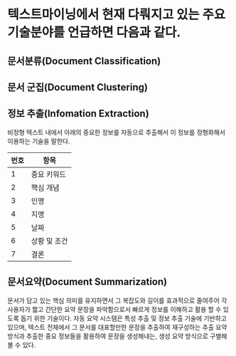 # 텍스트마이닝에서 현재 다뤄지고 있는 주요 기술분야를 언급하면 다음과 같다.
## 문서분류(Document Classification)
## 문서 군집(Document Clustering)
## 정보 추출(Infomation Extraction)
비정형 텍스트 내에서 아래의 중요한 정보를 자동으로 추출해서 이 정보를 정형화해서 이용하는 기술을 말한다.

| 번호  | 항목 |
| ------------- | ------------- |
| 1  | 중요 키워드  |
| 2  | 핵심 개념  |
| 3  | 인명  |
| 4  | 지명  |
| 5  | 날짜  |
| 6  | 상황 및 조건  |
| 7  | 결론  |


## 문서요약(Document Summarization)
문서가 담고 있는 핵심 의미를 유지하면서 그 복잡도와 길이를 효과적으로 줄여주어 각 사용자가 짧고 간단한 요약 문장을 파악함으로서 빠르게 정보를 이해하고 활용 할 수 있도록 돕기 위한 기술이다. 
자동 요약 시스템은 특성 추출 및 정보 추출 기술에 기반하고 있으며, 텍스트 전체에서 그 문서를 대표할만한 문장을 추출하여 재구성하는 추출 요약 방식과 추출한 중요 정보들을 활용하여 문장을 생성해내는, 생성 요약 방식으로 구별해 볼 수 있다.

